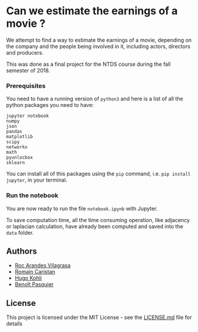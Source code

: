 # Can we estimate the earnings of a movie ?

We attempt to find a way to estimate the earnings of a movie, depending on the company and the people being involved in it, including actors, directors and producers.

This was done as a final project for the NTDS course during the fall semester of 2018.


### Prerequisites

You need to have a running version of ```python3``` and here is a list of all the python packages you need to have:

```
jupyter notebook
numpy
json
pandas
matplotlib
scipy
networkx
math
pyunlocbox
sklearn
```
You can install all of this packages using the ```pip``` command, i.e. ```pip install jupyter```, in your terminal.

### Run the notebook

You are now ready to run the file ```notebook.ipynb``` with Jupyter.

To save computation time, all the time consuming operation, like adjacency or laplacian calculation, have already been computed and saved into the ```data``` folder.


## Authors

* [Roc Arandes Vilagrasa](https://people.epfl.ch/roc.arandes)
* [Romain Caristan](https://people.epfl.ch/romain.caristan)
* [Hugo Kohli](https://people.epfl.ch/hugo.kohli)
* [Benoît Pasquier](https://people.epfl.ch/benoit.pasquier)

## License

This project is licensed under the MIT License - see the [LICENSE.md](LICENSE.md) file for details
